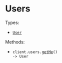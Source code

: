 # Users

Types:

- <code><a href="./src/resources/users.ts">User</a></code>

Methods:

- <code title="get /v1/users/me">client.users.<a href="./src/resources/users.ts">getMe</a>() -> User</code>

